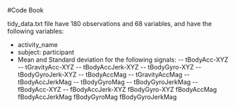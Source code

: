 #Code Book

tidy_data.txt file have 180 observations and 68 variables, and have 
the following variables:

- activity_name
- subject: participant
- Mean and Standard deviation for the following signals:
-- tBodyAcc-XYZ
-- tGravityAcc-XYZ
-- tBodyAccJerk-XYZ
-- tBodyGyro-XYZ
-- tBodyGyroJerk-XYZ
-- tBodyAccMag
-- tGravityAccMag
-- tBodyAccJerkMag
-- tBodyGyroMag
-- tBodyGyroJerkMag
-- fBodyAcc-XYZ
-- fBodyAccJerk-XYZ
fBodyGyro-XYZ
fBodyAccMag
fBodyAccJerkMag
fBodyGyroMag
fBodyGyroJerkMag